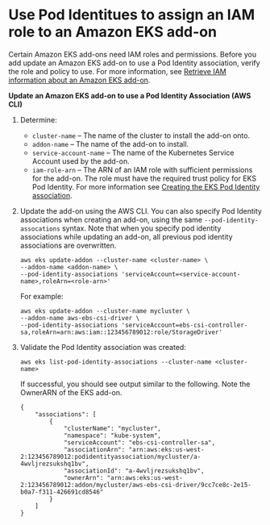 # Use Pod Identitues to assign an IAM role to an Amazon EKS add\-on<a name="update-addon-role"></a>

Certain Amazon EKS add\-ons need IAM roles and permissions\. Before you add update an Amazon EKS add\-on to use a Pod Identity association, verify the role and policy to use\. For more information, see [Retrieve IAM information about an Amazon EKS add\-on](retreive-iam-info.md)\.

**Update an Amazon EKS add\-on to use a Pod Identity Association \(AWS CLI\)**

1. Determine:
   + `cluster-name` – The name of the cluster to install the add\-on onto\.
   + `addon-name` – The name of the add\-on to install\.
   + `service-account-name` – The name of the Kubernetes Service Account used by the add\-on\.
   + `iam-role-arn` – The ARN of an IAM role with sufficient permissions for the add\-on\. The role must have the required trust policy for EKS Pod Identity\. For more information see [Creating the EKS Pod Identity association](pod-id-association.md#pod-id-association-create)\.

1. Update the add\-on using the AWS CLI\. You can also specify Pod Identity associations when creating an add\-on, using the same `--pod-identity-assocations` syntax\. Note that when you specify pod identity associations while updating an add\-on, all previous pod identity associations are overwritten\. 

   ```
   aws eks update-addon --cluster-name <cluster-name> \
   --addon-name <addon-name> \
   --pod-identity-associations 'serviceAccount=<service-account-name>,roleArn=<role-arn>'
   ```

   For example:

   ```
   aws eks update-addon --cluster-name mycluster \
   --addon-name aws-ebs-csi-driver \
   --pod-identity-associations 'serviceAccount=ebs-csi-controller-sa,roleArn=arn:aws:iam::123456789012:role/StorageDriver'
   ```

1. Validate the Pod Identity association was created:

   ```
   aws eks list-pod-identity-associations --cluster-name <cluster-name> 
   ```

   If successful, you should see output similar to the following\. Note the OwnerARN of the EKS add\-on\. 

   ```
   {
       "associations": [
           {
               "clusterName": "mycluster",
               "namespace": "kube-system",
               "serviceAccount": "ebs-csi-controller-sa",
               "associationArn": "arn:aws:eks:us-west-2:123456789012:podidentityassociation/mycluster/a-4wvljrezsukshq1bv",
               "associationId": "a-4wvljrezsukshq1bv",
               "ownerArn": "arn:aws:eks:us-west-2:123456789012:addon/mycluster/aws-ebs-csi-driver/9cc7ce8c-2e15-b0a7-f311-426691cd8546"
           }
       ]
   }
   ```
